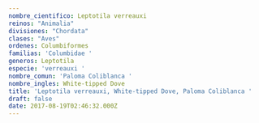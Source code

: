 ```yaml
---
nombre_cientifico: Leptotila verreauxi
reinos: "Animalia"
divisiones: "Chordata"
clases: "Aves"
ordenes: Columbiformes
familias: 'Columbidae '
generos: Leptotila
especie: 'verreauxi '
nombre_comun: 'Paloma Coliblanca '
nombre_ingles: White-tipped Dove
title: 'Leptotila verreauxi, White-tipped Dove, Paloma Coliblanca '
draft: false
date: 2017-08-19T02:46:32.000Z
---
```


